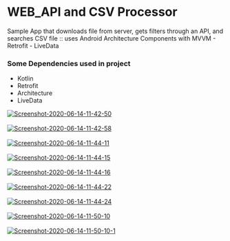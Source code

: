 # WEB_API and CSV Processor
Sample App that downloads file from server, gets filters through an API, and searches CSV file :: uses Android Architecture Components with MVVM - Retrofit - LiveData

<h3>Some Dependencies used in project</h3>
<ul>
<li>Kotlin</li>
<li>Retrofit</li>
<li>Architecture</li>
<li>LiveData</li>
</ul>


<a href="https://postimg.cc/21Zr0jvx" target="_blank"><img src="https://i.postimg.cc/BnhbQXnR/Screenshot-2020-06-14-11-42-50.png" alt="Screenshot-2020-06-14-11-42-50"/></a><br/><br/>
<a href="https://postimg.cc/94HVK3YH" target="_blank"><img src="https://i.postimg.cc/cJrHK0KC/Screenshot-2020-06-14-11-42-58.png" alt="Screenshot-2020-06-14-11-42-58"/></a><br/><br/>
<a href="https://postimg.cc/p9Qxt0sh" target="_blank"><img src="https://i.postimg.cc/KYwYBwLN/Screenshot-2020-06-14-11-44-11.png" alt="Screenshot-2020-06-14-11-44-11"/></a><br/><br/>
<a href="https://postimg.cc/ph2vVDS0" target="_blank"><img src="https://i.postimg.cc/XJ5Y8Lk0/Screenshot-2020-06-14-11-44-15.png" alt="Screenshot-2020-06-14-11-44-15"/></a><br/><br/>
<a href="https://postimg.cc/Z05m1xpn" target="_blank"><img src="https://i.postimg.cc/mZQr1drY/Screenshot-2020-06-14-11-44-16.png" alt="Screenshot-2020-06-14-11-44-16"/></a><br/><br/>
<a href="https://postimg.cc/BLM0jj9J" target="_blank"><img src="https://i.postimg.cc/Y0wqyFdL/Screenshot-2020-06-14-11-44-22.png" alt="Screenshot-2020-06-14-11-44-22"/></a><br/><br/>
<a href="https://postimg.cc/Lg5MLm2L" target="_blank"><img src="https://i.postimg.cc/ZnFKkqQ7/Screenshot-2020-06-14-11-44-24.png" alt="Screenshot-2020-06-14-11-44-24"/></a><br/><br/>
<a href="https://postimg.cc/JGyLh7TW" target="_blank"><img src="https://i.postimg.cc/L6D6NnLh/Screenshot-2020-06-14-11-50-10.png" alt="Screenshot-2020-06-14-11-50-10"/></a><br/><br/>
<a href="https://postimg.cc/DmphF4Pg" target="_blank"><img src="https://i.postimg.cc/3JYxXgyP/Screenshot-2020-06-14-11-50-10-1.png" alt="Screenshot-2020-06-14-11-50-10-1"/></a><br/><br/>
